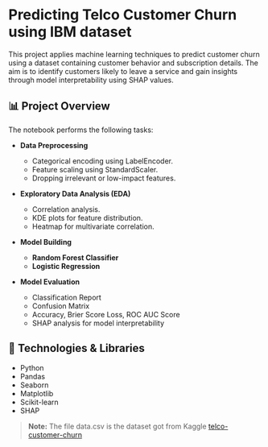 # Predicting Telco Customer Churn using IBM dataset

This project applies machine learning techniques to predict customer churn using a dataset containing customer behavior and subscription details. The aim is to identify customers likely to leave a service and gain insights through model interpretability using SHAP values.

## 📊 Project Overview

The notebook performs the following tasks:

- **Data Preprocessing**
  - Categorical encoding using LabelEncoder.
  - Feature scaling using StandardScaler.
  - Dropping irrelevant or low-impact features.
  
- **Exploratory Data Analysis (EDA)**
  - Correlation analysis.
  - KDE plots for feature distribution.
  - Heatmap for multivariate correlation.

- **Model Building**
  - **Random Forest Classifier**
  - **Logistic Regression**

- **Model Evaluation**
  - Classification Report
  - Confusion Matrix
  - Accuracy, Brier Score Loss, ROC AUC Score
  - SHAP analysis for model interpretability

## 🧰 Technologies & Libraries

- Python
- Pandas
- Seaborn
- Matplotlib
- Scikit-learn
- SHAP

> **Note:** The file data.csv is the dataset got from Kaggle [telco-customer-churn](https://www.kaggle.com/datasets/blastchar/telco-customer-churn)
